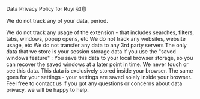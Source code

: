 Data Privacy Policy for Ruyi 如意

We do not track any of your data, period.

We do not track any usage of the extension - that includes searches, filters, tabs, windows, popup opens, etc
We do not track any websites, website usage, etc
We do not transfer any data to any 3rd party servers
The only data that we store is your session storage data if you use the "saved windows feature" : You save this data to your local browser storage, so you can recover the saved windows at a later point in time. We never touch or see this data. This data is exclusively stored inside your browser.
The same goes for your settings - your settings are saved solely inside your browser.
Feel free to contact us if you got any questions or concerns about data privacy, we will be happy to help.